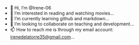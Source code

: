 - 👋 Hi, I’m @Irene-06
- 👀 I’m interested in reading and watching movies...
- 🌱 I’m currently learning github and markdown...
- 💞️ I’m looking to collaborate on teaching and development...
- 📫 How to reach me is through my email account: irenedelatorre35@gmail.com...

<!---
Irene-06/Irene-06 is a ✨ special ✨ repository because its `README.md` (this file) appears on your GitHub profile.
You can click the Preview link to take a look at your changes.
--->
